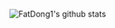 ![FatDong1's github stats](https://github-readme-stats.vercel.app/api?username=FatDong1&show_icons=true&hide_border=true&theme=tokyonight&include_all_commits=true&cache_seconds=1800&include_all_commits=true&count_private=true&bg_color=FFFFFF&icon_color=87b2fd)
